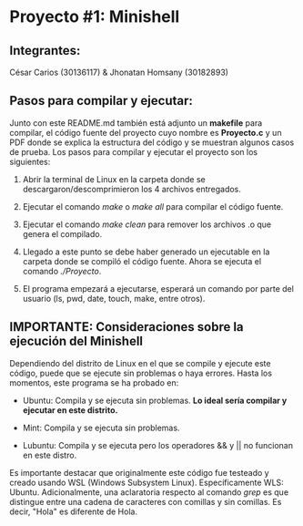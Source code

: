 # Proyecto #1: Minishell

## Integrantes: 

César Carios (30136117) & Jhonatan Homsany (30182893)

## Pasos para compilar y ejecutar:

Junto con este README.md también está adjunto un **makefile** para compilar, el código fuente del proyecto cuyo nombre es **Proyecto.c** y un PDF donde se explica la estructura del código y se muestran algunos casos de prueba. Los pasos para compilar y ejecutar el proyecto son los siguientes:

1. Abrir la terminal de Linux en la carpeta donde se descargaron/descomprimieron los 4 archivos entregados.

2. Ejecutar el comando _make_ o _make all_ para compilar el código fuente.

3. Ejecutar el comando _make clean_ para remover los archivos .o que genera el compilado.

4. Llegado a este punto se debe haber generado un ejecutable en la carpeta donde se compiló el código fuente. Ahora se ejecuta el comando _./Proyecto_.

5. El programa empezará a ejecutarse, esperará un comando por parte del usuario (ls, pwd, date, touch, make, entre otros).

## IMPORTANTE: Consideraciones sobre la ejecución del Minishell

Dependiendo del distrito de Linux en el que se compile y ejecute este código, puede que se ejecute sin problemas o haya errores. Hasta los momentos, este programa se ha probado en:

* Ubuntu: Compila y se ejecuta sin problemas. **Lo ideal sería compilar y ejecutar en este distrito.**

* Mint: Compila y se ejecuta sin problemas.

* Lubuntu: Compila y se ejecuta pero los operadores && y || no funcionan en este distro.

Es importante destacar que originalmente este código fue testeado y creado usando WSL (Windows Subsystem Linux). Específicamente WLS: Ubuntu. Adicionalmente, una aclaratoria respecto al comando _grep_ es que distingue entre una cadena de caracteres con comillas y sin comillas. Es decir, "Hola" es diferente de Hola.